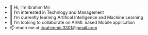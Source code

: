 - 👋 Hi, I’m Ibrahim Mir
- 👀 I’m interested in Technlogy and Management
- 🌱 I’m currently learning Artifical Intelligence and Machine Learning
- 💞️ I’m looking to collaborate on AI/ML based Mobile application
- 📫 reach me at ibrahimmir.3301@gmail.com
  

<!---
11ibrahim/11ibrahim is a ✨ special ✨ repository because its `README.md` (this file) appears on your GitHub profile.
You can click the Preview link to take a look at your changes.
--->
